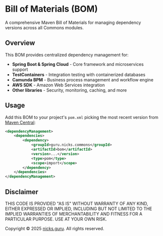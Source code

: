 # Bill of Materials (BOM)

A comprehensive Maven Bill of Materials for managing dependency versions across all Commons modules.

## Overview

This BOM provides centralized dependency management for:
- **Spring Boot & Spring Cloud** - Core framework and microservices support
- **TestContainers** - Integration testing with containerized databases
- **Camunda BPM** - Business process management and workflow engine
- **AWS SDK** - Amazon Web Services integration
- **Other libraries** - Security, monitoring, caching, and more

## Usage

Add this BOM to your project's `pom.xml` picking the most recent version from
[Maven Central](https://central.sonatype.com/namespace/guru.nicks.commons):

```xml
<dependencyManagement>
    <dependencies>
        <dependency>
            <groupId>guru.nicks.commons</groupId>
            <artifactId>bom</artifactId>
            <version>...</version>
            <type>pom</type>
            <scope>import</scope>
        </dependency>
    </dependencies>
</dependencyManagement>
```

## Disclaimer

THIS CODE IS PROVIDED "AS IS" WITHOUT WARRANTY OF ANY KIND, EITHER EXPRESSED OR IMPLIED, INCLUDING BUT NOT LIMITED
TO THE IMPLIED WARRANTIES OF MERCHANTABILITY AND FITNESS FOR A PARTICULAR PURPOSE. USE AT YOUR OWN RISK.

Copyright © 2025 [nicks.guru](https://nicks.guru). All rights reserved.
